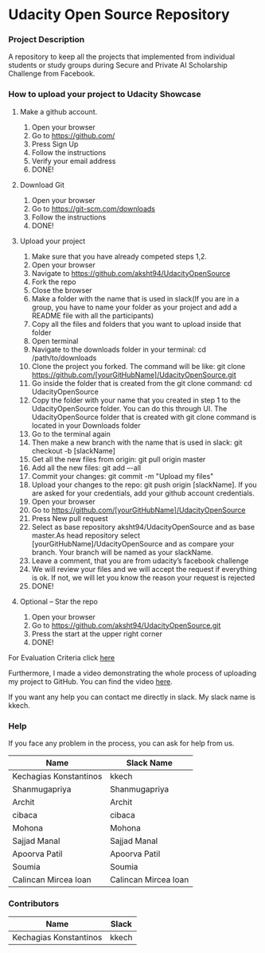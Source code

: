 # Udacity Open Source Repository

### Project Description
A repository to keep all the projects that implemented from individual students or study groups during Secure and Private AI Scholarship Challenge from Facebook.

### How to upload your project to Udacity Showcase
1. Make a github account.
    1. Open your browser
    2. Go to https://github.com/
    3. Press Sign Up
    4. Follow the instructions
    5. Verify your email address
    6. DONE!
2. Download Git
    1. Open your browser
    2. Go to https://git-scm.com/downloads
    3. Follow the instructions
    4. DONE!
3. Upload your project
    1.	Make sure that you have already competed steps 1,2.
    2.  Open your browser
    3.  Navigate to https://github.com/aksht94/UdacityOpenSource
    4.  Fork the repo
    5. Close the browser
    6.	Make a folder with the name that is used in slack(If you are in a group, you have to name your folder as your project and add a README file with all the participants)
    7.	Copy all the files and folders that you want to upload inside that folder
    8.	Open terminal
    9.	Navigate to the downloads folder in your terminal: cd /path/to/downloads
    10.	Clone the project you forked. The command will be like: git clone https://github.com/[yourGitHubName]/UdacityOpenSource.git
    11.	Go inside the folder that is created from the git clone command: cd UdacityOpenSource
    12.	Copy the folder with your name that you created in step 1 to the UdacityOpenSource folder. You can do this through UI. The UdacityOpenSource folder that is created with git clone command is located in your Downloads folder
    13.	Go to the terminal again
    14.	Then make a new branch with the name that is used in slack: git checkout -b [slackName]
    15. Get all the new files from origin: git pull origin master
    16.	Add all the new files: git add –-all
    17.	Commit your changes: git commit -m "Upload my files"
    18.	Upload your changes to the repo: git push origin [slackName]. If you are asked for your credentials, add your github account credentials.
    19.	Open your browser
    20.	Go to https://github.com/[yourGitHubName]/UdacityOpenSource
    21.	Press New pull request
    22.	Select as base repository aksht94/UdacityOpenSource and as base master.As head repository select [yourGitHubName]/UdacityOpenSource and as compare your branch. Your branch will be named as your slackName.
    23.	Leave a comment, that you are from udacity’s facebook challenge
    24.	We will review your files and we will accept the request if everything is ok. If not, we will let you know the reason your request is rejected
    25.	DONE!


4.	Optional – Star the repo
    1.	Open your browser
    2.	Go to https://github.com/aksht94/UdacityOpenSource.git
    3.	Press the start at the upper right corner
    4.	DONE!

For Evaluation Criteria click [here](https://sites.google.com/udacity.com/secureprivateai-challenge/community/project-showcase-challenge?authuser=0#h.p_E1Kba6yZtw4O)

Furthermore, I made a video demonstrating the whole process of uploading my project to GitHub. You can find the video [here](https://youtu.be/FwjrbVqdZyE).

If you want any help you can contact me directly in slack. My slack name is kkech.

### Help

If you face any problem in the process, you can ask for help from us.

| Name | Slack Name |
| ------ | ------ |
| Kechagias Konstantinos | kkech |
| Shanmugapriya | Shanmugapriya |
| Archit | Archit |
| cibaca | cibaca |
| Mohona | Mohona |
| Sajjad Manal | Sajjad Manal |
| Apoorva Patil | Apoorva Patil |
| Soumia | Soumia |
| Calincan Mircea Ioan | Calincan Mircea Ioan  |


### Contributors

| Name | Slack |
| ------ | ------ |
| Kechagias Konstantinos | kkech |
